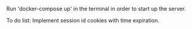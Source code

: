 Run 'docker-compose up' in the terminal in order to start up the server. 

To do list:
Implement session id cookies with time expiration.

